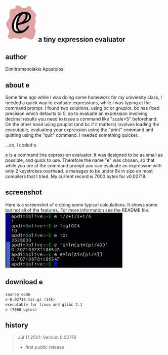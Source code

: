 ![e](logo.gif)
a tiny expression evaluator
-
author
-
Dimitromanolakis Apostolos

about e
-
Some time ago while I was doing some homework for my university class, I needed a quick way to evaluate expressions, while I was typing at the command prompt. I found two solutions, using bc or gnuplot. bc has fixed precision which defaults to 0, so to evaluate an expression involving decimal results you need to issue a command like "scale=5" beforehand. On the other hand using gnuplot (and bc if it matters) involves loading the executable, evaluating your expression using the "print" command and quitting using the "quit" command. I needed something quicker..

...so, I coded e.

e is a command line expression evaluator. It was designed to be as small as possible, and quick to use. Therefore the name "e" was chosen, so that while you are at the command prompt you can evaluate an expression with only 2 keystrokes overhead. e manages to be under 8k in size on most compilers that I tried. My current record is 7000 bytes for v0.02718.

screenshot
-
Here is a screenshot of e doing some typical calculations. It shows some but not all of the features. For more information see the README file.
![screenshot](screenshot1.gif)

download e
-
    source code
    e-0.02718.tar.gz (14k)
    executable for linux and glibc 2.1
    e (7000 bytes)

history
-
> Jul 11 2001: Version 0.02718
>    - first public release
